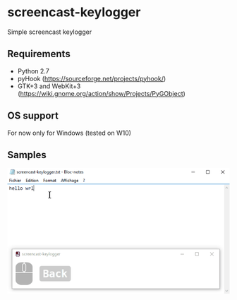 # screencast-keylogger
Simple screencast keylogger

## Requirements
- Python 2.7
- pyHook (https://sourceforge.net/projects/pyhook/)
- GTK+3 and WebKit+3 (https://wiki.gnome.org/action/show/Projects/PyGObject)

## OS support
For now only for Windows (tested on W10)

## Samples
![Screenshot](/screenshot.gif?raw=true)
